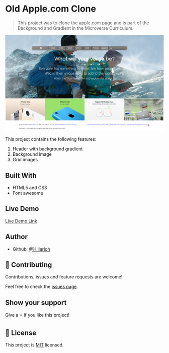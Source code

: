 # Old Apple.com Clone

> This project was to clone the apple.com page and is part of the Background and Gradient in the Microverse Curriculum.

![screenshot](./apple-screenshot.png)

This project contains the following features:

1. Header with background gradient
2. Background image
3. Grid images

## Built With

- HTML5 and CSS
- Font awesome

## Live Demo

[Live Demo Link](https://raw.githack.com/hillarioh/Apple.com-clone/appleBranch/index.html)

## Author

- Github: [@Hillarioh](https://github.com/hillarioh)

## 🤝 Contributing

Contributions, issues and feature requests are welcome!

Feel free to check the [issues page](https://github.com/hillarioh/Apple.com-clone/issues).

## Show your support

Give a ⭐️ if you like this project!

## 📝 License

This project is [MIT](lic.url) licensed.
